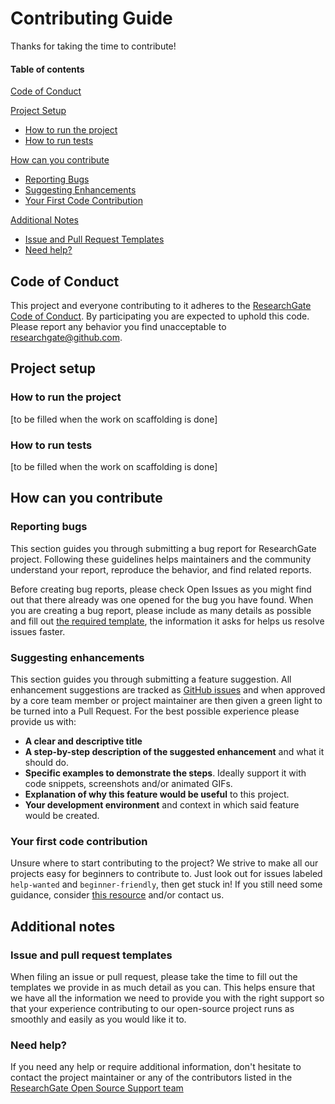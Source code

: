 # Contributing Guide

Thanks for taking the time to contribute!

#### Table of contents

[Code of Conduct](#code-of-conduct)

[Project Setup](#project-setup)
  * [How to run the project](#how-to-run)
  * [How to run tests](#how-to-test)

[How can you contribute](#how-can-you-contribute)
  * [Reporting Bugs](#reporting-bugs)
  * [Suggesting Enhancements](#suggesting-enhancements)
  * [Your First Code Contribution](#your-first-code-contribution)

[Additional Notes](#additional-notes)
  * [Issue and Pull Request Templates](#issue-and-pull-request-templates)
  * [Need help?](#need-help?)

## Code of Conduct

This project and everyone contributing to it adheres to the [ResearchGate Code of Conduct](CODE_OF_CONDUCT.md).
By participating you are expected to uphold this code. Please report any behavior you find unacceptable to [researchgate@github.com](mailto:researchgate@github.com).

## Project setup

### How to run the project

[to be filled when the work on scaffolding is done]

### How to run tests

[to be filled when the work on scaffolding is done]

## How can you contribute

### Reporting bugs

This section guides you through submitting a bug report for ResearchGate project. Following these guidelines helps maintainers and the community understand your report, reproduce the behavior, and find related reports.

Before creating bug reports, please check Open Issues as you might find out that there already was one opened for the bug you have found. When you are creating a bug report, please include as many details as possible and fill out [the required template](ISSUE_TEMPLATE.md), the information it asks for helps us resolve issues faster.

### Suggesting enhancements

This section guides you through submitting a feature suggestion.
All enhancement suggestions are tracked as [GitHub issues](https://guides.github.com/features/issues/) and when approved by a core team member or project maintainer are then given a green light to be turned into a Pull Request.
For the best possible experience please provide us with:

* **A clear and descriptive title**
* **A step-by-step description of the suggested enhancement** and what it should do.
* **Specific examples to demonstrate the steps**. Ideally support it with code snippets, screenshots and/or animated GIFs.
* **Explanation of why this feature would be useful** to this project.
* **Your development environment** and context in which said feature would be created.

### Your first code contribution

Unsure where to start  contributing to the project?
We strive to make all our projects easy for beginners to contribute to. Just look out for issues labeled `help-wanted` and `beginner-friendly`, then get stuck in!
If you still need some guidance, consider [this resource](https://egghead.io/courses/how-to-contribute-to-an-open-source-project-on-github) and/or contact us.

## Additional notes

### Issue and pull request templates

When filing an issue or pull request, please take the time to fill out the templates we provide in as much detail as you can. This helps ensure that we have all the information we need to provide you with the right support so that your experience contributing to our open-source project runs as smoothly and easily as you would like it to.

### Need help?

If you need any help or require additional information, don't hesitate to contact the project maintainer or any of the contributors listed in the [ResearchGate Open Source Support team](SUPPORT.md)
